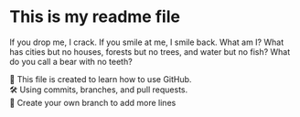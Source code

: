 # This is my readme file

If you drop me, I crack. If you smile at me, I smile back. What am I?
What has cities but no houses, forests but no trees, and water but no fish?
What do you call a bear with no teeth?

🚀 This file is created to learn how to use GitHub.  
🛠️ Using commits, branches, and pull requests.  
🌿 Create your own branch to add more lines
